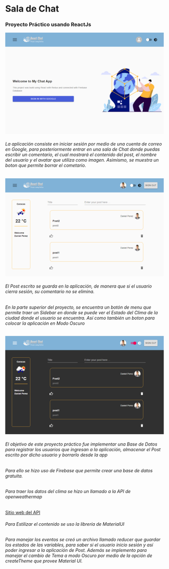 # Sala de Chat

### Proyecto Práctico usando ReactJs

![Página de Inicio del Proyecto](./src/capture-1.png)

###### La aplicación consiste en iniciar sesión por medio de una cuenta de correo en Google, para posteriormente entrar en una sala de Chat donde puedas escribir un comentario, el cual mostrará el contenido del post, el nombre del usuario y el avatar que utiliza como imagen. Asimismo, se muestra un boton que permite borrar el cometario.

![Página posterior al haber iniciado la sesión de usuario](./src/capture-2.png)

###### El Post escrito se guarda en la aplicación, de manera que si el usuario cierra sesión, su comentario no se elimina.

###### En la parte superior del proyecto, se encuentra un botón de menu que permite traer un Sidebar en donde se puede ver el Estado del Clima de la ciudad donde el usuario se encuentra. Así como también un boton para colocar la aplicación en Modo Oscuro

![Modo Oscuro](./src/capture-3.png)

###### El objetivo de este proyecto práctico fue implementar una Base de Datos para registrar los usuarios que ingresan a la aplicación, almacenar el Post escrito por dicho usuario y borrarlo desde la app

###### Para ello se hizo uso de _Firebase_ que permite crear una base de datos gratuita.

###### Para traer los datos del clima se hizo un llamado a la API de _openweathermap_
[Sitio web del API](https://openweathermap.org)

###### Para Estilizar el contenido se uso la librería de _MaterialUI_

###### Para manejar los eventos se creó un archivo llamado *reducer* que guardar los estados de las variables, para saber si el usuario inicio sesión y así poder ingresar a la aplicación de Post. Además se implemento para manejar el cambio de Tema a modo Oscuro por medio de la opción de createTheme que provee Material UI.

